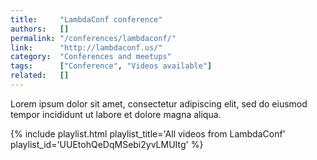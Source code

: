 ```yaml
---
title:     "LambdaConf conference"
authors:   []
permalink: "/conferences/lambdaconf/"
link:      "http://lambdaconf.us/"
category:  "Conferences and meetups"
tags:      ["Conference", "Videos available"]
related:   []
---
```


Lorem ipsum dolor sit amet, consectetur adipiscing elit, sed do eiusmod tempor incididunt ut labore et dolore magna aliqua.

{% include playlist.html playlist_title='All videos from LambdaConf' playlist_id='UUEtohQeDqMSebi2yvLMUItg' %}

